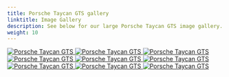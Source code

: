 ```yaml
---
title: Porsche Taycan GTS gallery
linktitle: Image Gallery
description: See below for our large Porsche Taycan GTS image gallery. Click pictures for high-resolution versions.
weight: 10
---
```

<!-- markdownlint-disable MD033 -->
<div class="pswp-gallery pswp-gallery--single-column" id="my-gallery">
<a href="https://media.evkx.net/multimedia/models/porsche/taycan/taycan_gts/exterior_1.jpg"
data-pswp-src="https://media.evkx.net/multimedia/models/porsche/taycan/taycan_gts/exterior_1.jpg"
data-pswp-width="3000"
data-pswp-height="2000" 
target="_blank">
<img src="https://media.evkx.net/multimedia/models/porsche/taycan/taycan_gts/exterior_1_st.jpg" alt="Porsche Taycan GTS" />
</a>
<a href="https://media.evkx.net/multimedia/models/porsche/taycan/taycan_gts/exterior_2.jpg"
data-pswp-src="https://media.evkx.net/multimedia/models/porsche/taycan/taycan_gts/exterior_2.jpg"
data-pswp-width="3000"
data-pswp-height="2000" 
target="_blank">
<img src="https://media.evkx.net/multimedia/models/porsche/taycan/taycan_gts/exterior_2_st.jpg" alt="Porsche Taycan GTS" />
</a>
<a href="https://media.evkx.net/multimedia/models/porsche/taycan/taycan_gts/exterior_3.jpg"
data-pswp-src="https://media.evkx.net/multimedia/models/porsche/taycan/taycan_gts/exterior_3.jpg"
data-pswp-width="3000"
data-pswp-height="2000" 
target="_blank">
<img src="https://media.evkx.net/multimedia/models/porsche/taycan/taycan_gts/exterior_3_st.jpg" alt="Porsche Taycan GTS" />
</a>
<a href="https://media.evkx.net/multimedia/models/porsche/taycan/taycan_gts/exterior_4.jpg"
data-pswp-src="https://media.evkx.net/multimedia/models/porsche/taycan/taycan_gts/exterior_4.jpg"
data-pswp-width="3000"
data-pswp-height="2000" 
target="_blank">
<img src="https://media.evkx.net/multimedia/models/porsche/taycan/taycan_gts/exterior_4_st.jpg" alt="Porsche Taycan GTS" />
</a>
<a href="https://media.evkx.net/multimedia/models/porsche/taycan/taycan_gts/frontseats_1.jpg"
data-pswp-src="https://media.evkx.net/multimedia/models/porsche/taycan/taycan_gts/frontseats_1.jpg"
data-pswp-width="3000"
data-pswp-height="2000" 
target="_blank">
<img src="https://media.evkx.net/multimedia/models/porsche/taycan/taycan_gts/frontseats_1_st.jpg" alt="Porsche Taycan GTS" />
</a>
<a href="https://media.evkx.net/multimedia/models/porsche/taycan/taycan_gts/interior_1.jpg"
data-pswp-src="https://media.evkx.net/multimedia/models/porsche/taycan/taycan_gts/interior_1.jpg"
data-pswp-width="3000"
data-pswp-height="2250" 
target="_blank">
<img src="https://media.evkx.net/multimedia/models/porsche/taycan/taycan_gts/interior_1_st.jpg" alt="Porsche Taycan GTS" />
</a>
<a href="https://media.evkx.net/multimedia/models/porsche/taycan/taycan_gts/main_1.jpg"
data-pswp-src="https://media.evkx.net/multimedia/models/porsche/taycan/taycan_gts/main_1.jpg"
data-pswp-width="3000"
data-pswp-height="2000" 
target="_blank">
<img src="https://media.evkx.net/multimedia/models/porsche/taycan/taycan_gts/main_1_st.jpg" alt="Porsche Taycan GTS" />
</a>
<a href="https://media.evkx.net/multimedia/models/porsche/taycan/taycan_gts/screens_1.jpg"
data-pswp-src="https://media.evkx.net/multimedia/models/porsche/taycan/taycan_gts/screens_1.jpg"
data-pswp-width="3000"
data-pswp-height="2000" 
target="_blank">
<img src="https://media.evkx.net/multimedia/models/porsche/taycan/taycan_gts/screens_1_st.jpg" alt="Porsche Taycan GTS" />
</a>
<a href="https://media.evkx.net/multimedia/models/porsche/taycan/taycan_gts/wheels_1.jpg"
data-pswp-src="https://media.evkx.net/multimedia/models/porsche/taycan/taycan_gts/wheels_1.jpg"
data-pswp-width="3000"
data-pswp-height="2250" 
target="_blank">
<img src="https://media.evkx.net/multimedia/models/porsche/taycan/taycan_gts/wheels_1_st.jpg" alt="Porsche Taycan GTS" />
</a>
</div>
<script type="module">
  import PhotoSwipeLightbox from '/js/photoswipe-lightbox.esm.js';
    const lightbox = new PhotoSwipeLightbox({
       gallery: '#my-gallery',
        children: 'a',
        pswpModule: () => import('/js/photoswipe.esm.js')
    });
lightbox.init();
</script>
